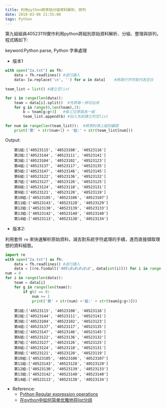 ```yaml
---
title: 利用python將原始分組資料解析、排列
date: 2018-03-06 21:55:00
tags: Python
---
```


<script type="text/javascript" src="https://cdn.rawgit.com/brython-dev/brython/3.4.0/www/src/brython.js"></script>

第九組組員40523119實作利用python將組別原始資料解析、分組、整理與排列，程式碼如下:

keyword:Python parse, Python 字串處理

<!---more--->

- 版本1

```python
with open("2a.txt") as fh:
    data = fh.readlines() #逐行讀入
    data= [w.replace('\n', '') for w in data]    #將跳行字符取代為空白
    
team_list = list() #建立空list

for i in range(len(data)):  
    team = data[i].split()  #先將每一排切出來
    for g in range(0,len(team),3):  
        b = team[g:g+3]   #每三位學員為一組
        team_list.append(b) #加入先前建立的空list
        
for num in range(len(team_list)):  #將資料填上組別編號
    print('第' + str(num+1) + '組:' + str(team_list[num]))
```
Output:

```
    第1組:['40523115', '40523108', '40523116']
    第2組:['40523144', '40523111', '40523141']
    第3組:['40523104', '40523102', '40523123']
    第4組:['40523137', '40523117', '40523135']
    第5組:['40523147', '40523146', '40523145']
    第6組:['40523122', '40523136', '40523132']
    第7組:['40523127', '40523126', '40523125']
    第8組:['40523124', '40523118', '40523131']
    第9組:['40523121', '40523120', '40523119']
    第10組:['40523105', '40523106', '40523107']
    第11組:['40523143', '40523128', '40523129']
    第12組:['40523130', '40523139', '40523133']
    第13組:['40523142', '40523148', '40523140']
    第14組:['40523113', '40523138', '40523134']
```

- 版本2:

利用套件 `re` 來快速解析原始資料，減去對系統字符處理的手續，進而直接擷取理想的資料組態。

```python
import re
with open("2a.txt") as fh:
    data = fh.readlines() #逐行讀入
    data = [(re.findall('405\d\d\d\d\d', data[int(i)])) for i in range(len(data))]
num = 0
for i in range(len(data)):
    team = data[i]
    for g in range(len(team)):
        if g%3 == 0:
            num += 1
            print('第' + str(num) +'組:' + str(team[g:g+3]))
```
```
    第1組:['40523115', '40523108', '40523116']
    第2組:['40523144', '40523111', '40523141']
    第3組:['40523104', '40523102', '40523123']
    第4組:['40523137', '40523117', '40523135']
    第5組:['40523147', '40523146', '40523145']
    第6組:['40523122', '40523136', '40523132']
    第7組:['40523127', '40523126', '40523125']
    第8組:['40523124', '40523118', '40523131']
    第9組:['40523121', '40523120', '40523119']
    第10組:['40523105', '40523106', '40523107']
    第11組:['40523143', '40523128', '40523129']
    第12組:['40523130', '40523139', '40523133']
    第13組:['40523142', '40523148', '40523140']
    第14組:['40523113', '40523138', '40523134']
```

- Reference:
    - [Python Regular expression operations](https://docs.python.org/3/library/re.html])
    - [在python中如何简单优雅地将list分组](https://segmentfault.com/q/1010000003069314/a-1020000003069680)